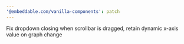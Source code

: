 ```yaml
---
'@embeddable.com/vanilla-components': patch
---
```


Fix dropdown closing when scrollbar is dragged, retain dynamic x-axis value on graph change
